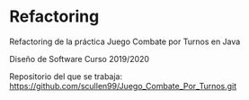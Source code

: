 # Refactoring
Refactoring de la práctica Juego Combate por Turnos en Java

Diseño de Software Curso 2019/2020

Repositorio del que se trabaja: https://github.com/scullen99/Juego_Combate_Por_Turnos.git
